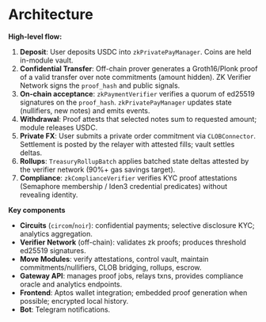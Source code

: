 # Architecture

**High-level flow:**

1. **Deposit**: User deposits USDC into `zkPrivatePayManager`. Coins are held in-module vault.
2. **Confidential Transfer**: Off-chain prover generates a Groth16/Plonk proof of a valid transfer over note commitments (amount hidden). ZK Verifier Network signs the `proof_hash` and public signals.
3. **On-chain acceptance**: `zkPaymentVerifier` verifies a quorum of ed25519 signatures on the `proof_hash`. `zkPrivatePayManager` updates state (nullifiers, new notes) and emits events.
4. **Withdrawal**: Proof attests that selected notes sum to requested amount; module releases USDC.
5. **Private FX**: User submits a private order commitment via `CLOBConnector`. Settlement is posted by the relayer with attested fills; vault settles deltas.
6. **Rollups**: `TreasuryRollupBatch` applies batched state deltas attested by the verifier network (90%+ gas savings target).
7. **Compliance**: `zkComplianceVerifier` verifies KYC proof attestations (Semaphore membership / Iden3 credential predicates) without revealing identity.

**Key components**

- **Circuits** (`circom`/`noir`): confidential payments; selective disclosure KYC; analytics aggregation.
- **Verifier Network** (off-chain): validates zk proofs; produces threshold ed25519 signatures.
- **Move Modules**: verify attestations, control vault, maintain commitments/nullifiers, CLOB bridging, rollups, escrow.
- **Gateway API**: manages proof jobs, relays txns, provides compliance oracle and analytics endpoints. 
- **Frontend**: Aptos wallet integration; embedded proof generation when possible; encrypted local history.
- **Bot**: Telegram notifications.

